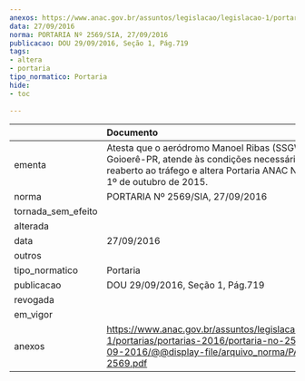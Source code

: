 ```yaml
---
anexos: https://www.anac.gov.br/assuntos/legislacao/legislacao-1/portarias/portarias-2016/portaria-no-2569-sia-27-09-2016/@@display-file/arquivo_norma/PA2016-2569.pdf
data: 27/09/2016
norma: PORTARIA Nº 2569/SIA, 27/09/2016
publicacao: DOU 29/09/2016, Seção 1, Pág.719
tags:
- altera
- portaria
tipo_normatico: Portaria
hide: 
- toc 
 
---
```


|                    | Documento                                                                                                                                                                         |
|:-------------------|:----------------------------------------------------------------------------------------------------------------------------------------------------------------------------------|
| ementa             | Atesta que o aeródromo Manoel Ribas (SSGW), em Goioerê-PR, atende às condições necessárias para ser reaberto ao tráfego e altera Portaria ANAC Nº 2631, de 1º de outubro de 2015. |
| norma              | PORTARIA Nº 2569/SIA, 27/09/2016                                                                                                                                                  |
| tornada_sem_efeito |                                                                                                                                                                                   |
| alterada           |                                                                                                                                                                                   |
| data               | 27/09/2016                                                                                                                                                                        |
| outros             |                                                                                                                                                                                   |
| tipo_normatico     | Portaria                                                                                                                                                                          |
| publicacao         | DOU 29/09/2016, Seção 1, Pág.719                                                                                                                                                  |
| revogada           |                                                                                                                                                                                   |
| em_vigor           |                                                                                                                                                                                   |
| anexos             | https://www.anac.gov.br/assuntos/legislacao/legislacao-1/portarias/portarias-2016/portaria-no-2569-sia-27-09-2016/@@display-file/arquivo_norma/PA2016-2569.pdf                    |